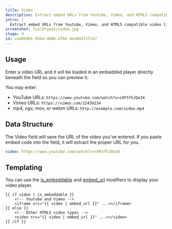 ```yaml
---
title: Video
description: Extract embed URLs from Youtube, Vimeo, and HTML5 compatible video links and preview them right inline.
intro: |
  Extract embed URLs from Youtube, Vimeo, and HTML5 compatible video links and preview them right inline. Feel free watch the whole thing instead of working – we won't tell.
screenshot: fieldtypes/video.jpg
stage: 4
id: ced8b901-95bd-4006-b70e-4ea04d72fcb7
---
```

## Usage

Enter a video URL and it will be loaded in an embedded player directly beneath the field so you can preview it.

You may enter:

- YouTube URLs: `https://www.youtube.com/watch?v=s9F5fhJQo34`
- Vimeo URLs: `https://vimeo.com/22439234`
- mp4, ogv, mov, or webm URLs: `http://example.com/video.mp4`

## Data Structure

The Video field will save the URL of the video you've entered. If you paste embed code into the field, it will extract the proper URL for you.

``` yaml
video: https://www.youtube.com/watch?v=s9F5fhJQo34
```

## Templating

You can use the [is_embeddable](/modifiers/is_embeddable) and
[embed_url](/modifiers/embed_url) modifiers to display your video player.

```
{{ if video | is_embeddable }}
    <!-- Youtube and Vimeo -->
    <iframe src="{{ video | embed_url }}" ...></iframe>
{{ else }}
    <!-- Other HTML5 video types -->
    <video src="{{ video | embed_url }}" ...></video>
{{ /if }}
```
